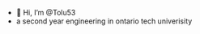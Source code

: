 - 👋 Hi, I’m @Tolu53
- a second year engineering in ontario tech univerisity 

<!---
Tolu53/Tolu53 is a ✨ special ✨ repository because its `README.md` (this file) appears on your GitHub profile.
You can click the Preview link to take a look at your changes.
--->
